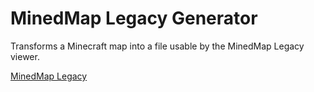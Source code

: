 # MinedMap Legacy Generator

Transforms a Minecraft map into a file usable by the MinedMap Legacy viewer.

[MinedMap Legacy](https://github.com/Azerxim/MinedMap-Legacy)
